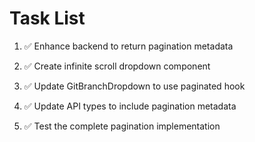 # Task List

1. ✅ Enhance backend to return pagination metadata

2. ✅ Create infinite scroll dropdown component

3. ✅ Update GitBranchDropdown to use paginated hook

4. ✅ Update API types to include pagination metadata

5. ✅ Test the complete pagination implementation
